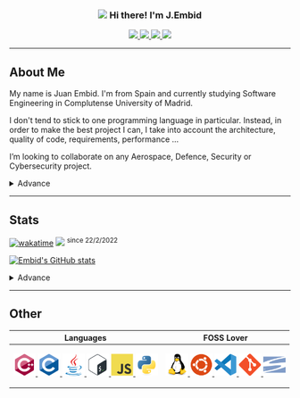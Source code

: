 <div>
    <h3 align="center"><img src="https://media.giphy.com/media/hvRJCLFzcasrR4ia7z/giphy.gif" width="20px"> Hi there! I'm J.Embid</h3>
  
  <p align="center"> 
    <a href="https://t.me/juan_embid" target="_blank"> <img src="https://img.shields.io/badge/-@juan__embid-%23181717?style=flat-square&logo=telegram"> </a> 
    <a href="https://github.com/juan-embid" target="_blank"> <img src="https://img.shields.io/badge/-@juan--embid-%23181717?style=flat-square&logo=github"> </a> 
    <a href="mailto:juan.embid@protonmail.com" target="_blank"> <img src="https://img.shields.io/badge/-@juan.embid-%23181717?style=flat-square&logo=protonmail"> </a> 
    <a href="https://linkedin.com/in/juan-embid-sánchez-365211169" target="_blank"> <img src="https://img.shields.io/badge/-@Juan%20Embid%20Sánchez-%23181717?style=flat-square&logo=linkedin"> </a>
  </p>
</div>

___

## About Me

My name is Juan Embid. I'm from Spain and currently studying Software Engineering in Complutense University of Madrid.

I don't tend to stick to one programming language in particular. Instead, in order to make the best project I can, I take into account the architecture, quality of code, requirements, performance ...

I’m looking to collaborate on any Aerospace, Defence, Security or Cybersecurity project.
  
<details><summary>Advance</summary><br>
    
Fun fact: Visited two supercomputer centers, a nuclear fusion reactor and seen Cherenkov radiation
   
</details>

___

## Stats

[![wakatime](https://wakatime.com/badge/user/488c838b-faea-4515-a9d8-8b287a14e316.svg)](https://wakatime.com/@488c838b-faea-4515-a9d8-8b287a14e316)
[![](https://komarev.com/ghpvc/?username=Juan-Embid&color=ffabb7&style=flat-square)](https://github.com/juan-embid)
<sup>since 22/2/2022</sup>

[![Embid's GitHub stats](https://github-readme-stats.vercel.app/api?username=juan-embid&show_icons=true&theme=github_dark&hide=stars)](https://github.com/juan-embid)

<details><summary>Advance</summary><br>
    
*Note: Private repositories won't show up in the stats*
    
<p><img src="https://github-readme-streak-stats.herokuapp.com/?user=juan-embid&theme=github-dark-blue" alt="Embid's Streaks" /></p>

![Top Langs](https://github-readme-stats.vercel.app/api/top-langs/?username=juan-embid&layout=compact&theme=github_dark)
  
Advanced Github Stats : https://gitstats.me/juan-embid
   
</details>

___

## Other

| Languages | FOSS Lover |
| ----------- | ----------- |
| <p align="center"> <a href="https://m.cplusplus.com/reference/" target="_blank"> <img src="https://raw.githubusercontent.com/devicons/devicon/master/icons/cplusplus/cplusplus-original.svg" alt="cplusplus" width="40" height="40"/> </a> <a href="https://en.wikipedia.org/wiki/C_(programming_language)" target="_blank"> <img src="https://github.com/devicons/devicon/blob/master/icons/c/c-original.svg" alt="c" width="40" height="40"/> </a> <a href="https://www.oracle.com/java/" target="_blank"> <img src="https://github.com/devicons/devicon/blob/master/icons/java/java-original.svg" alt="java" width="40" height="40"/> </a> <a href="https://www.gnu.org/software/bash/" target="_blank"> <img src="https://github.com/devicons/devicon/blob/master/icons/bash/bash-original.svg" alt="bash" width="40" height="40"/> </a> <a href="https://www.javascript.com/" target="_blank"> <img src="https://raw.githubusercontent.com/devicons/devicon/1119b9f84c0290e0f0b38982099a2bd027a48bf1/icons/javascript/javascript-original.svg" alt="Javascript" width="40" height="40"/> </a> <a href="https://www.python.org" target="_blank"> <img src="https://raw.githubusercontent.com/devicons/devicon/master/icons/python/python-original.svg" alt="python" width="40" height="40"/> </a> </p> | <p align=""> <a href="https://www.linux.org/" target="_blank"> <img src="https://github.com/devicons/devicon/blob/master/icons/linux/linux-original.svg" alt="linux" width="40" height="40"/> </a> <a href="https://ubuntu.com/" target="_blank"> <img src="https://github.com/devicons/devicon/blob/master/icons/ubuntu/ubuntu-plain.svg" alt="ubuntu" width="40" height="40"/> </a> <a href="https://code.visualstudio.com/" target="_blank"> <img src="https://github.com/devicons/devicon/blob/master/icons/vscode/vscode-original.svg" alt="vscode" width="40" height="40"/> </a> <a href="https://git-scm.com/" target="_blank"> <img src="https://github.com/devicons/devicon/blob/master/icons/git/git-original.svg" alt="git" width="40" height="40"/> </a> <a href="https://subversion.apache.org/" target="_blank"> <img src="https://github.com/devicons/devicon/blob/master/icons/subversion/subversion-original.svg" alt="subversion" width="40" height="40"/> </a> </p> |
